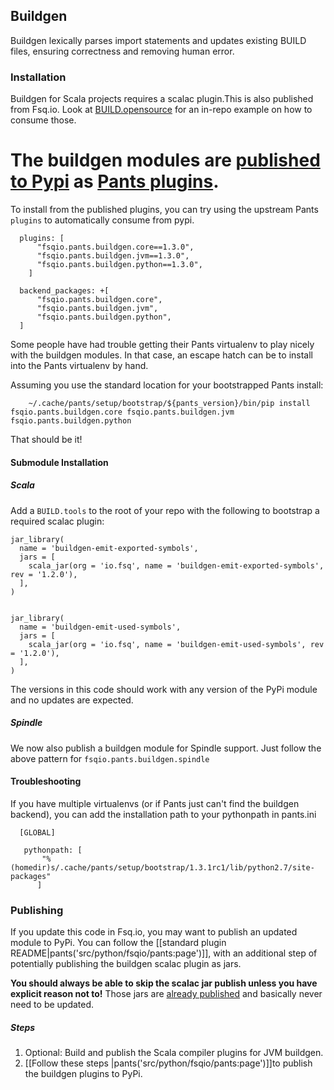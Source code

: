 ## Buildgen

Buildgen lexically parses import statements and updates existing BUILD files, ensuring correctness and removing human error.

### Installation
Buildgen for Scala projects requires a scalac plugin.This is also published from Fsq.io. Look at [BUILD.opensource](https://github.com/foursquare/foursquare.web/blob/master/BUILD.opensource) for an in-repo example on how to consume those.

The buildgen modules are [published to Pypi](https://pypi.python.org/pypi/fsqio.pants.buildgen.core) as [Pants plugins](https://www.pantsbuild.org/howto_plugin.html).
=======


To install from the published plugins, you can try using the upstream Pants `plugins` to automatically consume from pypi.

      plugins: [
          "fsqio.pants.buildgen.core==1.3.0",
          "fsqio.pants.buildgen.jvm==1.3.0",
          "fsqio.pants.buildgen.python==1.3.0",
        ]

      backend_packages: +[
          "fsqio.pants.buildgen.core",
          "fsqio.pants.buildgen.jvm",
          "fsqio.pants.buildgen.python",
      ]

Some people have had trouble getting their Pants virtualenv to play nicely with the buildgen modules.
In that case, an escape hatch can be to install into the Pants virtualenv by hand.

Assuming you use the standard location for your bootstrapped Pants install:

        ~/.cache/pants/setup/bootstrap/${pants_version}/bin/pip install fsqio.pants.buildgen.core fsqio.pants.buildgen.jvm fsqio.pants.buildgen.python

That should be it!




#### Submodule Installation

##### Scala
Add a `BUILD.tools` to the root of your repo with the following to bootstrap a required scalac plugin:
```
jar_library(
  name = 'buildgen-emit-exported-symbols',
  jars = [
    scala_jar(org = 'io.fsq', name = 'buildgen-emit-exported-symbols', rev = '1.2.0'),
  ],
)


jar_library(
  name = 'buildgen-emit-used-symbols',
  jars = [
    scala_jar(org = 'io.fsq', name = 'buildgen-emit-used-symbols', rev = '1.2.0'),
  ],
)
```

The versions in this code should work with any version of the PyPi module and no updates are expected.

##### Spindle
We now also publish a buildgen module for Spindle support.
Just follow the above pattern for `fsqio.pants.buildgen.spindle`


#### Troubleshooting
If you have multiple virtualenvs (or if Pants just can't find the buildgen backend),
you can add the installation path to your pythonpath in pants.ini


      [GLOBAL]

       pythonpath: [
           "%(homedir)s/.cache/pants/setup/bootstrap/1.3.1rc1/lib/python2.7/site-packages"
          ]


### Publishing

If you update this code in Fsq.io, you may want to publish an updated module to PyPi. You can follow the [[standard plugin README|pants('src/python/fsqio/pants:page')]], with an additional step of potentially publishing the buildgen scalac plugin as jars.

**You should always be able to skip the scalac jar publish unless you have explicit reason not to!** Those jars are [already published](https://repo1.maven.org/maven2/io/fsq/) and basically never need to be updated.

##### Steps
1. Optional: Build and publish the Scala compiler plugins for JVM buildgen.
1. [[Follow these steps |pants('src/python/fsqio/pants:page')]]to publish the buildgen plugins to PyPi.
